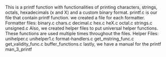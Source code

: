 This is a printf function with functionalities of printing characters, strings, octals, hexadecimals (x and X) and a custom binary format.
printf.c is our file that contain printf function.
we created a file for each formatter. Formatter files:
binary.c
chars.c
decimal.c
hex.c
heX.c
octal.c
strings.c
unsigned.c
Also, we created helper files to put universal helper functions. These functions are used multiple times throughout the files. Helper Files:
unihelper.c
unihelper1.c
format-handlers.c
get_mstring_func.c
get_validity_func.c
buffer_functions.c
lastly, we have a manual for the printf man_3_printf
